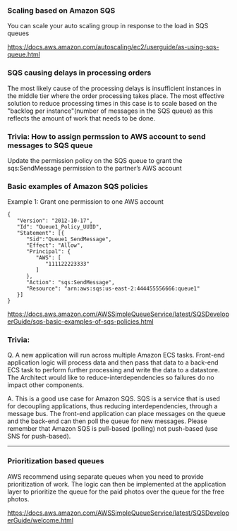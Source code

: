 ### Scaling based on Amazon SQS

You can scale your auto scaling group in response to the load in SQS queues

https://docs.aws.amazon.com/autoscaling/ec2/userguide/as-using-sqs-queue.html


### SQS causing delays in processing orders
The most likely cause of the processing delays is insufficient instances in the middle tier where the order processing takes place. The most effective solution to reduce processing times in this case is to scale based on the "backlog per instance"(number of messages in the SQS queue) as this reflects the amount of work that needs to be done.


### Trivia: How to assign permssion to AWS account to send messages to SQS queue

Update the permission policy on the SQS queue to grant the sqs:SendMessage permission to the partner’s AWS account


### Basic examples of Amazon SQS policies

Example 1: Grant one permission to one AWS account

```
{
   "Version": "2012-10-17",
   "Id": "Queue1_Policy_UUID",
   "Statement": [{
      "Sid":"Queue1_SendMessage",
      "Effect": "Allow",
      "Principal": {
         "AWS": [ 
            "111122223333"
         ]
      },
      "Action": "sqs:SendMessage",
      "Resource": "arn:aws:sqs:us-east-2:444455556666:queue1"
   }]  
}
```


https://docs.aws.amazon.com/AWSSimpleQueueService/latest/SQSDeveloperGuide/sqs-basic-examples-of-sqs-policies.html


### Trivia:

Q. A new application will run across multiple Amazon ECS tasks. Front-end application logic will process data and then pass that data to a back-end ECS task to perform further processing and write the data to a datastore. The Architect would like to reduce-interdependencies so failures do no impact other components.

A. This is a good use case for Amazon SQS. SQS is a service that is used for decoupling applications, thus reducing interdependencies, through a message bus. The front-end application can place messages on the queue and the back-end can then poll the queue for new messages. Please remember that Amazon SQS is pull-based (polling) not push-based (use SNS for push-based).

----

### Prioritization based queues
AWS recommend using separate queues when you need to provide prioritization of work. The logic can then be implemented at the application layer to prioritize the queue for the paid photos over the queue for the free photos.



https://docs.aws.amazon.com/AWSSimpleQueueService/latest/SQSDeveloperGuide/welcome.html